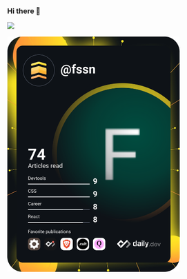 ### Hi there 👋

<!--
**fssn-dev/fssn-dev** is a ✨ _special_ ✨ repository because its `README.md` (this file) appears on your GitHub profile.

Here are some ideas to get you started:

- 🔭 I’m currently working on ...
- 🌱 I’m currently learning ...
- 👯 I’m looking to collaborate on ...
- 🤔 I’m looking for help with ...
- 💬 Ask me about ...
- 📫 How to reach me: ...
- 😄 Pronouns: ...
- ⚡ Fun fact: ...
-->

<a href="https://github.com/fssn-dev">
  <img height="180em" src="https://github-readme-stats.vercel.app/api/top-langs/?username=fssn-dev&layout=compact&langs_count=7&theme=aura"/>
</div>

<a href="https://app.daily.dev/DailyDevTips"><img src="https://github.com/fssn-dev/fssn-dev/blob/main/devcard.svg" width="400" alt="Fabio dos Santos Nunes Dev Card"/></a>

